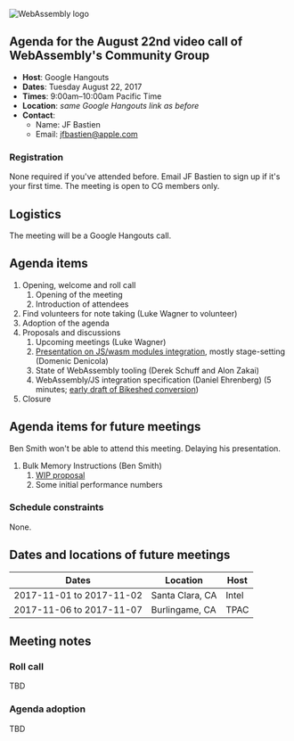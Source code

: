 ![WebAssembly logo](/images/WebAssembly.png)

## Agenda for the August 22nd video call of WebAssembly's Community Group

- **Host**: Google Hangouts
- **Dates**: Tuesday August 22, 2017
- **Times**: 9:00am–10:00am Pacific Time
- **Location**: *same Google Hangouts link as before*
- **Contact**:
    - Name: JF Bastien
    - Email: jfbastien@apple.com

### Registration

None required if you've attended before. Email JF Bastien to sign up if it's
your first time. The meeting is open to CG members only.

## Logistics

The meeting will be a Google Hangouts call.

## Agenda items

1. Opening, welcome and roll call
    1. Opening of the meeting
    1. Introduction of attendees
1. Find volunteers for note taking (Luke Wagner to volunteer)
1. Adoption of the agenda
1. Proposals and discussions
    1. Upcoming meetings (Luke Wagner)
    1. [Presentation on JS/wasm modules integration](https://docs.google.com/presentation/d/11tHsNh2U9oEJD4lvV7XX2M22JnyeyyCHj1ncmspXjBU/edit?usp=sharing), mostly stage-setting (Domenic Denicola)
    1. State of WebAssembly tooling (Derek Schuff and Alon Zakai)
    1. WebAssembly/JS integration specification (Daniel Ehrenberg) (5 minutes; [early draft of Bikeshed conversion](https://littledan.github.io/spec/document/JS.html))
1. Closure

## Agenda items for future meetings

Ben Smith won't be able to attend this meeting. Delaying his presentation.

1. Bulk Memory Instructions (Ben Smith)
    1. [WIP proposal](https://gist.github.com/binji/acc43b94c0a747e51dfafa1b5b099c9a)
    1. Some initial performance numbers

### Schedule constraints

None.

## Dates and locations of future meetings

| Dates                    | Location          | Host       |
|--------------------------|-------------------|------------|
| 2017-11-01 to 2017-11-02 | Santa Clara, CA   | Intel      |
| 2017-11-06 to 2017-11-07 | Burlingame, CA    | TPAC       |

## Meeting notes

### Roll call

TBD

### Agenda adoption

TBD
